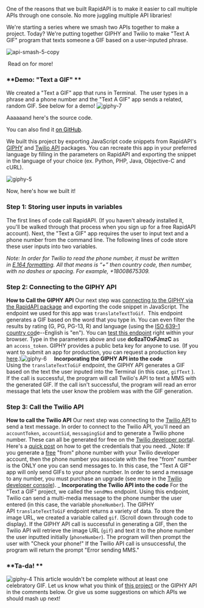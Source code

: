 

One of the reasons that we built RapidAPI is to make it easier to call multiple APIs through one console. No more juggling multiple API libraries! 

We're starting a series where we smash two APIs together to make a project. Today? We're putting together GIPHY and Twilio to make "Text A GIF" program that texts someone a GIF based on a user-inputed phrase.

![api-smash-5-copy](http://blog.rapidapi.com/wp-content/uploads/2016/12/API-Smash-5-copy.png)

 Read on for more!

### **Demo: "Text a GIF" **

We created a "Text a GIF" app that runs in Terminal.  The user types in a phrase and a phone number and the "Text A GIF" app sends a related, random GIF. See below for a demo! 
![giphy-7](http://gph.is/2gAnusI) 

Aaaaaand here's the source code.  

<script async src="//jsfiddle.net/044j0xyr/5/embed/js/"></script>

You can also find it [<span style="color: #000000;">on GitHub</span>](https://github.com/RapidSoftwareSolutions/APISmash_GiphyTwilio_TextAGif).  

We built this project by exporting JavaScript code snippets from RapidAPI's [GIPHY](https://goo.gl/LZ2Cuq) and [Twilio API](https://rapidapi.com/package/Twilio/functions?utm_source=GitHub&utm_medium=GitHubReadME&utm_content=APISmash_TwilioFunctions1) packages. You can recreate this app in your preferred language by filling in the parameters on RapidAPI and exporting the snippet in the language of your choice (ex. Python, PHP, Java, Objective-C and cURL). 

![giphy-5](http://blog.rapidapi.com/wp-content/uploads/2016/12/giphy-5.gif) 

Now, here's how we built it!

### **Step 1: Storing user inputs in variables**

The first lines of code call RapidAPI. (If you haven't already installed it, you'll be walked through that process when you sign up for a free RapidAPI account). Next, the "Text a GIF" app requires the user to input text and a phone number from the command line. The following lines of code store these user inputs into two variables.

_Note: In order for Twilio to read the phone number, it must be written in [E.164 formatting](https://en.wikipedia.org/wiki/E.164). All that means is “+” then country code, then number, with no dashes or spacing. For example, +18008675309._

### **Step 2: Connecting to the GIPHY API**

**How to Call the GIPHY API** Our next step was [connecting to the GIPHY via the RapidAPI package](https://rapidapi.com/package/GIPHY/functions?utm_source=Blog&utm_content=APISmash_GIPHYFunctions2) and exporting the code snippet in JavaScript. The endpoint we used for this app was `translateTextToGif`.  This endpoint generates a GIF based on the word that you type in. You can even filter the results by rating (G, PG, PG-13, R) and language (using the [ISO 639-1 country cod](https://www.loc.gov/standards/iso639-2/php/code_list.php)e--English is "en"). You can [test this endpoint](https://goo.gl/S2vJYl) right within your browser. Type in the parameters above and use **dc6zaTOxFJmzC** as an `access_token`. GIPHY provides a public beta key for anyone to use. (If you want to submit an app for production, you can request a production key [here](http://api.giphy.com/submit).)![giphy-6](http://blog.rapidapi.com/wp-content/uploads/2016/12/giphy-6.gif)     **Incorporating the GIPHY API into the code** Using the `translateTextToGiF` endpoint, the GIPHY API generates a GIF based on the text the user inputed into the Terminal (in this case, `gifText` ).  If the call is successful, the program will call Twilio's API to text a MMS with the generated GIF. If the call isn't successful, the program will read an error message that lets the user know the problem was with the GIF generation.

### **Step 3: Call the Twilio API**

**How to call the Twilio API** Our next step was connecting to the [Twilio API](https://goo.gl/RAvGz4) to send a text message. In order to connect to the Twilio API, you'll need an `accountToken`, `accountSid`, `messagingSid` and to generate a Twilio phone number. These can all be generated for free on the [Twilio developer porta](https://www.twilio.com/try-twilio)l. Here's a [quick post](http://blog.rapidapi.com/2016/10/22/how-to-connect-to-the-twilio-api/) on how to get the credentials that you need. _Note: If you generate a <span style="text-decoration: underline;">free</span> "from" phone number with your Twilio developer account, then the phone number you associate with the free "from" number is the ONLY one you can send messages to. In this case, the "Text A GIF" app will only send GIFs to your phone number. In order to send a message to any number, you must purchase an upgrade (see more in the [Twilio developer console](http://twilio.com/console)). _ **Incorporating the Twilio API into the code** For the "Text a GIF" project, we called the `sendMms` endpoint. Using this endpoint, Twilio can send a multi-media message to the phone number the user entered (in this case, the variable `phoneNumber`). The GIPHY API `translateTextToGiF` endpoint returns a variety of data. To store the image URL, we created a variable called `gif`. (Scroll down through code to display). If the GIPHY API call is successful in generating a GIF, then the Twilio API will retrieve the image URL (`gif`) and text it to the phone number the user inputted initially (`phoneNumber`). The program will then prompt the user with "Check your phone!" If the Twilio API call is unsuccessful, the program will return the prompt "Error sending MMS."

### **Ta-da! **

![giphy-4](http://blog.rapidapi.com/wp-content/uploads/2016/12/giphy-4.gif) This article wouldn't be complete without at least one celebratory GIF. Let us know what you think of [this project](https://github.com/RapidSoftwareSolutions/APISmash_GiphyTwilio_TextAGif) or the GIPHY API in the comments below. Or give us some suggestions on which APIs we should mash up next!
